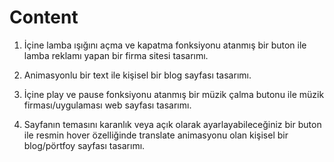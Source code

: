 # Content
1. İçine lamba ışığını açma ve kapatma fonksiyonu atanmış bir buton ile lamba reklamı yapan bir firma sitesi tasarımı.

2. Animasyonlu bir text ile kişisel bir blog sayfası tasarımı.

3. İçine play ve pause fonksiyonu atanmış bir müzik çalma butonu ile müzik firması/uygulaması web sayfası tasarımı.

4. Sayfanın temasını karanlık veya açık olarak ayarlayabileceğiniz bir buton ile resmin hover özelliğinde translate animasyonu olan kişisel bir blog/pörtfoy sayfası tasarımı.

